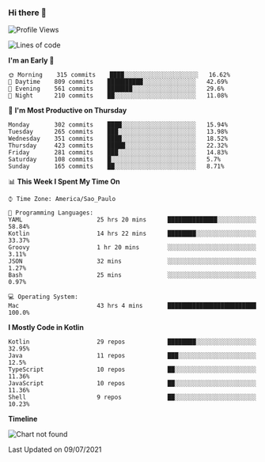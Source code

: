 ### Hi there 👋

<!--
**fernandonogueira/fernandonogueira** is a ✨ _special_ ✨ repository because its `README.md` (this file) appears on your GitHub profile.

Here are some ideas to get you started:

- 🔭 I’m currently working on ...
- 🌱 I’m currently learning ...
- 👯 I’m looking to collaborate on ...
- 🤔 I’m looking for help with ...
- 💬 Ask me about ...
- 📫 How to reach me: ...
- 😄 Pronouns: ...
- ⚡ Fun fact: ...
-->

<!--START_SECTION:waka-->
![Profile Views](http://img.shields.io/badge/Profile%20Views-18-blue)

![Lines of code](https://img.shields.io/badge/From%20Hello%20World%20I%27ve%20Written-458922%20lines%20of%20code-blue)

**I'm an Early 🐤** 

```text
🌞 Morning    315 commits    ████░░░░░░░░░░░░░░░░░░░░░   16.62% 
🌆 Daytime    809 commits    ██████████░░░░░░░░░░░░░░░   42.69% 
🌃 Evening    561 commits    ███████░░░░░░░░░░░░░░░░░░   29.6% 
🌙 Night      210 commits    ██░░░░░░░░░░░░░░░░░░░░░░░   11.08%

```
📅 **I'm Most Productive on Thursday** 

```text
Monday       302 commits    ████░░░░░░░░░░░░░░░░░░░░░   15.94% 
Tuesday      265 commits    ███░░░░░░░░░░░░░░░░░░░░░░   13.98% 
Wednesday    351 commits    ████░░░░░░░░░░░░░░░░░░░░░   18.52% 
Thursday     423 commits    █████░░░░░░░░░░░░░░░░░░░░   22.32% 
Friday       281 commits    ███░░░░░░░░░░░░░░░░░░░░░░   14.83% 
Saturday     108 commits    █░░░░░░░░░░░░░░░░░░░░░░░░   5.7% 
Sunday       165 commits    ██░░░░░░░░░░░░░░░░░░░░░░░   8.71%

```


📊 **This Week I Spent My Time On** 

```text
⌚︎ Time Zone: America/Sao_Paulo

💬 Programming Languages: 
YAML                     25 hrs 20 mins      ██████████████░░░░░░░░░░░   58.84% 
Kotlin                   14 hrs 22 mins      ████████░░░░░░░░░░░░░░░░░   33.37% 
Groovy                   1 hr 20 mins        ░░░░░░░░░░░░░░░░░░░░░░░░░   3.11% 
JSON                     32 mins             ░░░░░░░░░░░░░░░░░░░░░░░░░   1.27% 
Bash                     25 mins             ░░░░░░░░░░░░░░░░░░░░░░░░░   0.97%

💻 Operating System: 
Mac                      43 hrs 4 mins       █████████████████████████   100.0%

```

**I Mostly Code in Kotlin** 

```text
Kotlin                   29 repos            ████████░░░░░░░░░░░░░░░░░   32.95% 
Java                     11 repos            ███░░░░░░░░░░░░░░░░░░░░░░   12.5% 
TypeScript               10 repos            ██░░░░░░░░░░░░░░░░░░░░░░░   11.36% 
JavaScript               10 repos            ██░░░░░░░░░░░░░░░░░░░░░░░   11.36% 
Shell                    9 repos             ██░░░░░░░░░░░░░░░░░░░░░░░   10.23%

```


**Timeline**

![Chart not found](https://raw.githubusercontent.com/fernandonogueira/fernandonogueira/master/charts/bar_graph.png) 


 Last Updated on 09/07/2021
<!--END_SECTION:waka-->
